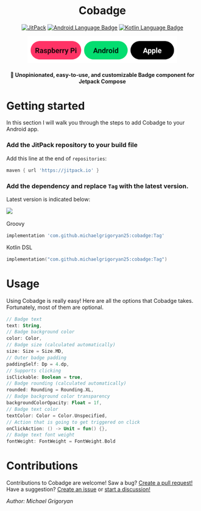 <h1 align = "center">
    Cobadge
</h1>

<p align = "center">
    <a target="__blank" rel="noopener noreferrer"  href="https://jitpack.io/#michaelgrigoryan25/cobadge"><img src="https://jitpack.io/v/michaelgrigoryan25/cobadge.svg" alt="JitPack"/></a>
    <a href="#"><img alt="Android Language Badge" src="https://badgen.net/badge/OS/Android?icon=https://raw.githubusercontent.com/androiddevnotes/awesome-jetpack-compose-android-apps/master/assets/android.svg&color=3ddc84"/></a>
    <a href="#"><img alt="Kotlin Language Badge" src="https://badgen.net/badge/language/Kotlin?icon=https://raw.githubusercontent.com/androiddevnotes/awesome-jetpack-compose-android-apps/master/assets/kotlin.svg&color=f18e33"/></a>
</p>

<p align = "center">
    <a href="#"><img height="70px" src="docs/screenshots/badges.png" alt="Badges" /></a>
</p>

<h4 style = "margin-bottom: 5%" align = "center">🗻 Unopinionated, easy-to-use, and customizable Badge component for Jetpack Compose</h4>

# Getting started

In this section I will walk you through the steps to add Cobadge to your Android app.

### Add the JitPack repository to your build file

Add this line at the end of `repositories`:

```groovy
maven { url 'https://jitpack.io' }
```

### Add the dependency and replace `Tag` with the latest version.

Latest version is indicated below:

[![](https://jitpack.io/v/michaelgrigoryan25/cobadge.svg)](https://jitpack.io/#michaelgrigoryan25/cobadge)

Groovy

```groovy
implementation 'com.github.michaelgrigoryan25:cobadge:Tag'
```

Kotlin DSL

```kotlin
implementation("com.github.michaelgrigoryan25:cobadge:Tag")
```

# Usage

Using Cobadge is really easy! Here are all the options that Cobadge takes. Fortunately, most of them are optional.

```kotlin
// Badge text
text: String,
// Badge background color
color: Color,
// Badge size (calculated automatically)
size: Size = Size.MD,
// Outer badge padding
paddingSelf: Dp = 4.dp,
// Supports clicking
isClickable: Boolean = true,
// Badge rounding (calculated automatically)
rounded: Rounding = Rounding.XL,
// Badge background color transparency
backgroundColorOpacity: Float = 1f,
// Badge text color
textColor: Color = Color.Unspecified,
// Action that is going to get triggered on click
onClickAction: () -> Unit = fun() {},
// Badge text font weight
fontWeight: FontWeight = FontWeight.Bold
```

# Contributions

Contributions to Cobadge are welcome! Saw a bug? [Create a pull request!](https://github.com/michaelgrigoryan25/cobadge/issues/new) Have a suggestion? [Create an issue](https://github.com/michaelgrigoryan25/cobadge/issues/new) or [start a discussion!](https://github.com/michaelgrigoryan25/cobadge/discussions/new)


_Author: Michael Grigoryan_
